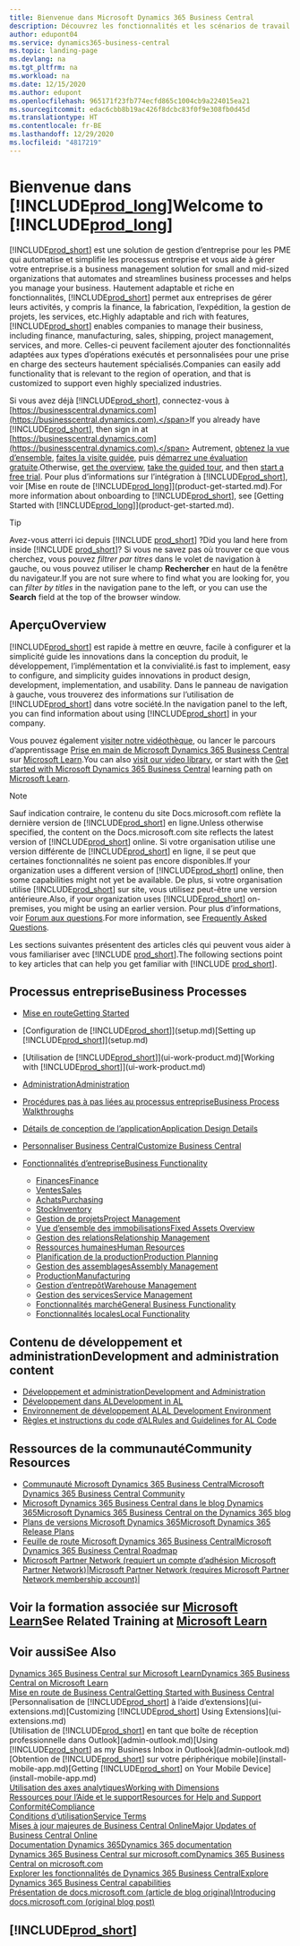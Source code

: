 ```yaml
---
title: Bienvenue dans Microsoft Dynamics 365 Business Central
description: Découvrez les fonctionnalités et les scénarios de travail de Business Central qui aident les entreprises à gérer leurs activités, y compris les finances, la fabrication, les ventes, l’expédition, la gestion de projet, les services, etc.
author: edupont04
ms.service: dynamics365-business-central
ms.topic: landing-page
ms.devlang: na
ms.tgt_pltfrm: na
ms.workload: na
ms.date: 12/15/2020
ms.author: edupont
ms.openlocfilehash: 965171f23fb774ecfd865c1004cb9a224015ea21
ms.sourcegitcommit: edac6cbb8b19ac426f8dcbc83f0f9e308fb0d45d
ms.translationtype: HT
ms.contentlocale: fr-BE
ms.lasthandoff: 12/29/2020
ms.locfileid: "4817219"
---
```

# <a name="welcome-to-prod_long"></a><span data-ttu-id="ef9a1-103">Bienvenue dans [!INCLUDE[prod_long](includes/prod_long.md)]</span><span class="sxs-lookup"><span data-stu-id="ef9a1-103">Welcome to [!INCLUDE[prod_long](includes/prod_long.md)]</span></span>

[!INCLUDE[prod_short](includes/prod_short.md)] <span data-ttu-id="ef9a1-104">est une solution de gestion d’entreprise pour les PME qui automatise et simplifie les processus entreprise et vous aide à gérer votre entreprise.</span><span class="sxs-lookup"><span data-stu-id="ef9a1-104">is a business management solution for small and mid-sized organizations that automates and streamlines business processes and helps you manage your business.</span></span> <span data-ttu-id="ef9a1-105">Hautement adaptable et riche en fonctionnalités, [!INCLUDE[prod_short](includes/prod_short.md)] permet aux entreprises de gérer leurs activités, y compris la finance, la fabrication, l’expédition, la gestion de projets, les services, etc.</span><span class="sxs-lookup"><span data-stu-id="ef9a1-105">Highly adaptable and rich with features, [!INCLUDE[prod_short](includes/prod_short.md)] enables companies to manage their business, including finance, manufacturing, sales, shipping, project management, services, and more.</span></span> <span data-ttu-id="ef9a1-106">Celles-ci peuvent facilement ajouter des fonctionnalités adaptées aux types d’opérations exécutés et personnalisées pour une prise en charge des secteurs hautement spécialisés.</span><span class="sxs-lookup"><span data-stu-id="ef9a1-106">Companies can easily add functionality that is relevant to the region of operation, and that is customized to support even highly specialized industries.</span></span>  

<span data-ttu-id="ef9a1-107">Si vous avez déjà [!INCLUDE[prod_short](includes/prod_short.md)], connectez-vous à [https://businesscentral.dynamics.com](https://businesscentral.dynamics.com).</span><span class="sxs-lookup"><span data-stu-id="ef9a1-107">If you already have [!INCLUDE[prod_short](includes/prod_short.md)], then sign in at [https://businesscentral.dynamics.com](https://businesscentral.dynamics.com).</span></span> <span data-ttu-id="ef9a1-108">Autrement, [obtenez la vue d’ensemble](https://dynamics.microsoft.com/business-central/overview/), [faites la visite guidée](https://dynamics.microsoft.com/en-us/guidedtour/dynamics/business-central/1/1), puis [démarrez une évaluation gratuite](https://go.microsoft.com/fwlink/?linkid=847861).</span><span class="sxs-lookup"><span data-stu-id="ef9a1-108">Otherwise, [get the overview](https://dynamics.microsoft.com/business-central/overview/),  [take the guided tour](https://dynamics.microsoft.com/en-us/guidedtour/dynamics/business-central/1/1), and then [start a free trial](https://go.microsoft.com/fwlink/?linkid=847861).</span></span> <span data-ttu-id="ef9a1-109">Pour plus d’informations sur l’intégration à [!INCLUDE[prod_short](includes/prod_short.md)], voir [Mise en route de [!INCLUDE[prod_long](includes/prod_long.md)]](product-get-started.md).</span><span class="sxs-lookup"><span data-stu-id="ef9a1-109">For more information about onboarding to [!INCLUDE[prod_short](includes/prod_short.md)], see [Getting Started with [!INCLUDE[prod_long](includes/prod_long.md)]](product-get-started.md).</span></span>  

> [!TIP]
> <span data-ttu-id="ef9a1-110">Avez-vous atterri ici depuis [!INCLUDE [prod_short](includes/prod_short.md)] ?</span><span class="sxs-lookup"><span data-stu-id="ef9a1-110">Did you land here from inside [!INCLUDE [prod_short](includes/prod_short.md)]?</span></span> <span data-ttu-id="ef9a1-111">Si vous ne savez pas où trouver ce que vous cherchez, vous pouvez *filtrer par titres* dans le volet de navigation à gauche, ou vous pouvez utiliser le champ **Rechercher** en haut de la fenêtre du navigateur.</span><span class="sxs-lookup"><span data-stu-id="ef9a1-111">If you are not sure where to find what you are looking for, you can *filter by titles* in the navigation pane to the left, or you can use the **Search** field at the top of the browser window.</span></span>

## <a name="overview"></a><span data-ttu-id="ef9a1-112">Aperçu</span><span class="sxs-lookup"><span data-stu-id="ef9a1-112">Overview</span></span>

[!INCLUDE[prod_short](includes/prod_short.md)] <span data-ttu-id="ef9a1-113">est rapide à mettre en œuvre, facile à configurer et la simplicité guide les innovations dans la conception du produit, le développement, l’implémentation et la convivialité.</span><span class="sxs-lookup"><span data-stu-id="ef9a1-113">is fast to implement, easy to configure, and simplicity guides innovations in product design, development, implementation, and usability.</span></span> <span data-ttu-id="ef9a1-114">Dans le panneau de navigation à gauche, vous trouverez des informations sur l’utilisation de [!INCLUDE[prod_short](includes/prod_short.md)] dans votre société.</span><span class="sxs-lookup"><span data-stu-id="ef9a1-114">In the navigation panel to the left, you can find information about using [!INCLUDE[prod_short](includes/prod_short.md)] in your company.</span></span>  

<span data-ttu-id="ef9a1-115">Vous pouvez également [visiter notre vidéothèque](across-videos.md), ou lancer le parcours d’apprentissage [Prise en main de Microsoft Dynamics 365 Business Central](/learn/paths/get-started-dynamics-365-business-central/) sur [Microsoft Learn](/learn/dynamics365/business-central?WT.mc_id=dyn365bc_landingpage-docs).</span><span class="sxs-lookup"><span data-stu-id="ef9a1-115">You can also [visit our video library](across-videos.md), or start with the [Get started with Microsoft Dynamics 365 Business Central](/learn/paths/get-started-dynamics-365-business-central/) learning path on [Microsoft Learn](/learn/dynamics365/business-central?WT.mc_id=dyn365bc_landingpage-docs).</span></span>  

> [!NOTE]
> <span data-ttu-id="ef9a1-116">Sauf indication contraire, le contenu du site Docs.microsoft.com reflète la dernière version de [!INCLUDE[prod_short](includes/prod_short.md)] en ligne.</span><span class="sxs-lookup"><span data-stu-id="ef9a1-116">Unless otherwise specified, the content on the Docs.microsoft.com site reflects the latest version of [!INCLUDE[prod_short](includes/prod_short.md)] online.</span></span> <span data-ttu-id="ef9a1-117">Si votre organisation utilise une version différente de [!INCLUDE[prod_short](includes/prod_short.md)] en ligne, il se peut que certaines fonctionnalités ne soient pas encore disponibles.</span><span class="sxs-lookup"><span data-stu-id="ef9a1-117">If your organization uses a different version of [!INCLUDE[prod_short](includes/prod_short.md)] online, then some capabilities might not yet be available.</span></span> <span data-ttu-id="ef9a1-118">De plus, si votre organisation utilise [!INCLUDE[prod_short](includes/prod_short.md)] sur site, vous utilisez peut-être une version antérieure.</span><span class="sxs-lookup"><span data-stu-id="ef9a1-118">Also, if your organization uses [!INCLUDE[prod_short](includes/prod_short.md)] on-premises, you might be using an earlier version.</span></span> <span data-ttu-id="ef9a1-119">Pour plus d’informations, voir [Forum aux questions](across-faq.md).</span><span class="sxs-lookup"><span data-stu-id="ef9a1-119">For more information, see [Frequently Asked Questions](across-faq.md).</span></span>

<span data-ttu-id="ef9a1-120">Les sections suivantes présentent des articles clés qui peuvent vous aider à vous familiariser avec [!INCLUDE [prod_short](includes/prod_short.md)].</span><span class="sxs-lookup"><span data-stu-id="ef9a1-120">The following sections point to key articles that can help you get familiar with [!INCLUDE [prod_short](includes/prod_short.md)].</span></span>  

## <a name="business-processes"></a><span data-ttu-id="ef9a1-121">Processus entreprise</span><span class="sxs-lookup"><span data-stu-id="ef9a1-121">Business Processes</span></span>

- [<span data-ttu-id="ef9a1-122">Mise en route</span><span class="sxs-lookup"><span data-stu-id="ef9a1-122">Getting Started</span></span>](product-get-started.md)
- <span data-ttu-id="ef9a1-123">[Configuration de [!INCLUDE[prod_short](includes/prod_short.md)]](setup.md)</span><span class="sxs-lookup"><span data-stu-id="ef9a1-123">[Setting up [!INCLUDE[prod_short](includes/prod_short.md)]](setup.md)</span></span>
- <span data-ttu-id="ef9a1-124">[Utilisation de [!INCLUDE[prod_short](includes/prod_short.md)]](ui-work-product.md)</span><span class="sxs-lookup"><span data-stu-id="ef9a1-124">[Working with [!INCLUDE[prod_short](includes/prod_short.md)]](ui-work-product.md)</span></span>
- [<span data-ttu-id="ef9a1-125">Administration</span><span class="sxs-lookup"><span data-stu-id="ef9a1-125">Administration</span></span>](admin-setup-and-administration.md)
- [<span data-ttu-id="ef9a1-126">Procédures pas à pas liées au processus entreprise</span><span class="sxs-lookup"><span data-stu-id="ef9a1-126">Business Process Walkthroughs</span></span>](walkthrough-business-process-walkthroughs.md)
- [<span data-ttu-id="ef9a1-127">Détails de conception de l’application</span><span class="sxs-lookup"><span data-stu-id="ef9a1-127">Application Design Details</span></span>](design-details-application-design.md)
- [<span data-ttu-id="ef9a1-128">Personnaliser Business Central</span><span class="sxs-lookup"><span data-stu-id="ef9a1-128">Customize Business Central</span></span>](ui-customizing-overview.md)
- [<span data-ttu-id="ef9a1-129">Fonctionnalités d’entreprise</span><span class="sxs-lookup"><span data-stu-id="ef9a1-129">Business Functionality</span></span>](across-business-functionality.md)

  - [<span data-ttu-id="ef9a1-130">Finances</span><span class="sxs-lookup"><span data-stu-id="ef9a1-130">Finance</span></span>](finance.md)
  - [<span data-ttu-id="ef9a1-131">Ventes</span><span class="sxs-lookup"><span data-stu-id="ef9a1-131">Sales</span></span>](sales-manage-sales.md)
  - [<span data-ttu-id="ef9a1-132">Achats</span><span class="sxs-lookup"><span data-stu-id="ef9a1-132">Purchasing</span></span>](purchasing-manage-purchasing.md)
  - [<span data-ttu-id="ef9a1-133">Stock</span><span class="sxs-lookup"><span data-stu-id="ef9a1-133">Inventory</span></span>](inventory-manage-inventory.md)
  - [<span data-ttu-id="ef9a1-134">Gestion de projets</span><span class="sxs-lookup"><span data-stu-id="ef9a1-134">Project Management</span></span>](projects-manage-projects.md)
  - [<span data-ttu-id="ef9a1-135">Vue d’ensemble des immobilisations</span><span class="sxs-lookup"><span data-stu-id="ef9a1-135">Fixed Assets Overview</span></span>](fa-manage.md)
  - [<span data-ttu-id="ef9a1-136">Gestion des relations</span><span class="sxs-lookup"><span data-stu-id="ef9a1-136">Relationship Management</span></span>](marketing-relationship-management.md)
  - [<span data-ttu-id="ef9a1-137">Ressources humaines</span><span class="sxs-lookup"><span data-stu-id="ef9a1-137">Human Resources</span></span>](hr-manage-human-resources.md)
  - [<span data-ttu-id="ef9a1-138">Planification de la production</span><span class="sxs-lookup"><span data-stu-id="ef9a1-138">Production Planning</span></span>](production-planning.md)
  - [<span data-ttu-id="ef9a1-139">Gestion des assemblages</span><span class="sxs-lookup"><span data-stu-id="ef9a1-139">Assembly Management</span></span>](assembly-assemble-items.md)
  - [<span data-ttu-id="ef9a1-140">Production</span><span class="sxs-lookup"><span data-stu-id="ef9a1-140">Manufacturing</span></span>](production-manage-manufacturing.md)
  - [<span data-ttu-id="ef9a1-141">Gestion d’entrepôt</span><span class="sxs-lookup"><span data-stu-id="ef9a1-141">Warehouse Management</span></span>](warehouse-manage-warehouse.md)
  - [<span data-ttu-id="ef9a1-142">Gestion des services</span><span class="sxs-lookup"><span data-stu-id="ef9a1-142">Service Management</span></span>](service-service.md)
  - [<span data-ttu-id="ef9a1-143">Fonctionnalités marché</span><span class="sxs-lookup"><span data-stu-id="ef9a1-143">General Business Functionality</span></span>](ui-across-business-areas.md)
  - [<span data-ttu-id="ef9a1-144">Fonctionnalités locales</span><span class="sxs-lookup"><span data-stu-id="ef9a1-144">Local Functionality</span></span>](about-localization.md)

## <a name="development-and-administration-content"></a><span data-ttu-id="ef9a1-145">Contenu de développement et administration</span><span class="sxs-lookup"><span data-stu-id="ef9a1-145">Development and administration content</span></span>

- [<span data-ttu-id="ef9a1-146">Développement et administration</span><span class="sxs-lookup"><span data-stu-id="ef9a1-146">Development and Administration</span></span>](/dynamics365/business-central/dev-itpro/index)
- [<span data-ttu-id="ef9a1-147">Développement dans AL</span><span class="sxs-lookup"><span data-stu-id="ef9a1-147">Development in AL</span></span>](/dynamics365/business-central/dev-itpro/developer/devenv-dev-overview)
- [<span data-ttu-id="ef9a1-148">Environnement de développement AL</span><span class="sxs-lookup"><span data-stu-id="ef9a1-148">AL Development Environment</span></span>](/dynamics365/business-central/dev-itpro/developer/devenv-reference-overview)
- [<span data-ttu-id="ef9a1-149">Règles et instructions du code d’AL</span><span class="sxs-lookup"><span data-stu-id="ef9a1-149">Rules and Guidelines for AL Code</span></span>](/dynamics365/business-central/dev-itpro/compliance/apptest-overview)

## <a name="community-resources"></a><span data-ttu-id="ef9a1-150">Ressources de la communauté</span><span class="sxs-lookup"><span data-stu-id="ef9a1-150">Community Resources</span></span>

- [<span data-ttu-id="ef9a1-151">Communauté Microsoft Dynamics 365 Business Central</span><span class="sxs-lookup"><span data-stu-id="ef9a1-151">Microsoft Dynamics 365 Business Central Community</span></span>](https://community.dynamics.com/business)
- [<span data-ttu-id="ef9a1-152">Microsoft Dynamics 365 Business Central dans le blog Dynamics 365</span><span class="sxs-lookup"><span data-stu-id="ef9a1-152">Microsoft Dynamics 365 Business Central on the Dynamics 365 blog</span></span>](https://cloudblogs.microsoft.com/dynamics365/it/product/business-central/)
- [<span data-ttu-id="ef9a1-153">Plans de versions Microsoft Dynamics 365</span><span class="sxs-lookup"><span data-stu-id="ef9a1-153">Microsoft Dynamics 365 Release Plans</span></span>](https://go.microsoft.com/fwlink/?linkid=2047422)
- [<span data-ttu-id="ef9a1-154">Feuille de route Microsoft Dynamics 365 Business Central</span><span class="sxs-lookup"><span data-stu-id="ef9a1-154">Microsoft Dynamics 365 Business Central Roadmap</span></span>](https://dynamics.microsoft.com/roadmap/business-central/)
- <span data-ttu-id="ef9a1-155">[Microsoft Partner Network \(requiert un compte d’adhésion Microsoft Partner Network\)](https://mspartner.microsoft.com/en/us/windows/index.aspx)|</span><span class="sxs-lookup"><span data-stu-id="ef9a1-155">[Microsoft Partner Network \(requires Microsoft Partner Network membership account\)](https://mspartner.microsoft.com/en/us/windows/index.aspx)|</span></span>  

## <a name="see-related-training-at-microsoft-learn"></a><span data-ttu-id="ef9a1-156">Voir la formation associée sur [Microsoft Learn](/learn/dynamics365/business-central?WT.mc_id=dyn365bc_landingpage-docs)</span><span class="sxs-lookup"><span data-stu-id="ef9a1-156">See Related Training at [Microsoft Learn](/learn/dynamics365/business-central?WT.mc_id=dyn365bc_landingpage-docs)</span></span>

## <a name="see-also"></a><span data-ttu-id="ef9a1-157">Voir aussi</span><span class="sxs-lookup"><span data-stu-id="ef9a1-157">See Also</span></span>

[<span data-ttu-id="ef9a1-158">Dynamics 365 Business Central sur Microsoft Learn</span><span class="sxs-lookup"><span data-stu-id="ef9a1-158">Dynamics 365 Business Central on Microsoft Learn</span></span>](/learn/dynamics365/business-central?WT.mc_id=dyn365bc_landingpage-docs)  
[<span data-ttu-id="ef9a1-159">Mise en route de Business Central</span><span class="sxs-lookup"><span data-stu-id="ef9a1-159">Getting Started with Business Central</span></span>](product-get-started.md)  
<span data-ttu-id="ef9a1-160">[Personnalisation de [!INCLUDE[prod_short](includes/prod_short.md)] à l’aide d’extensions](ui-extensions.md)</span><span class="sxs-lookup"><span data-stu-id="ef9a1-160">[Customizing [!INCLUDE[prod_short](includes/prod_short.md)] Using Extensions](ui-extensions.md)</span></span>  
<span data-ttu-id="ef9a1-161">[Utilisation de [!INCLUDE[prod_short](includes/prod_short.md)] en tant que boîte de réception professionnelle dans Outlook](admin-outlook.md)</span><span class="sxs-lookup"><span data-stu-id="ef9a1-161">[Using [!INCLUDE[prod_short](includes/prod_short.md)] as my Business Inbox in Outlook](admin-outlook.md)</span></span>  
<span data-ttu-id="ef9a1-162">[Obtention de [!INCLUDE[prod_short](includes/prod_short.md)] sur votre périphérique mobile](install-mobile-app.md)</span><span class="sxs-lookup"><span data-stu-id="ef9a1-162">[Getting [!INCLUDE[prod_short](includes/prod_short.md)] on Your Mobile Device](install-mobile-app.md)</span></span>  
[<span data-ttu-id="ef9a1-163">Utilisation des axes analytiques</span><span class="sxs-lookup"><span data-stu-id="ef9a1-163">Working with Dimensions</span></span>](finance-dimensions.md)  
[<span data-ttu-id="ef9a1-164">Ressources pour l’Aide et le support</span><span class="sxs-lookup"><span data-stu-id="ef9a1-164">Resources for Help and Support</span></span>](product-help-and-support.md)  
[<span data-ttu-id="ef9a1-165">Conformité</span><span class="sxs-lookup"><span data-stu-id="ef9a1-165">Compliance</span></span>](compliance/compliance-overview.md)  
[<span data-ttu-id="ef9a1-166">Conditions d’utilisation</span><span class="sxs-lookup"><span data-stu-id="ef9a1-166">Service Terms</span></span>](compliance/compliance-service-compliance.md#service-terms)  
[<span data-ttu-id="ef9a1-167">Mises à jour majeures de Business Central Online</span><span class="sxs-lookup"><span data-stu-id="ef9a1-167">Major Updates of Business Central Online</span></span>](/dynamics365/business-central/dev-itpro/administration/update-rollout-timelime)  
[<span data-ttu-id="ef9a1-168">Documentation Dynamics 365</span><span class="sxs-lookup"><span data-stu-id="ef9a1-168">Dynamics 365 documentation</span></span>](/dynamics365/)  
[<span data-ttu-id="ef9a1-169">Dynamics 365 Business Central sur microsoft.com</span><span class="sxs-lookup"><span data-stu-id="ef9a1-169">Dynamics 365 Business Central on microsoft.com</span></span>](https://dynamics.microsoft.com/business-central/overview/)  
[<span data-ttu-id="ef9a1-170">Explorer les fonctionnalités de Dynamics 365 Business Central</span><span class="sxs-lookup"><span data-stu-id="ef9a1-170">Explore Dynamics 365 Business Central capabilities</span></span>](https://dynamics.microsoft.com/business-central/capabilities/)  
[<span data-ttu-id="ef9a1-171">Présentation de docs.microsoft.com (article de blog original)</span><span class="sxs-lookup"><span data-stu-id="ef9a1-171">Introducing docs.microsoft.com (original blog post)</span></span>](https://docs.microsoft.com/teamblog/introducing-docs-microsoft-com)  

## [!INCLUDE[prod_short](includes/free_trial_md.md)]
